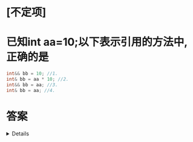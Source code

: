 # [不定项]
# 已知int aa=10;以下表示引用的方法中,正确的是

```c++
int&& bb = 10; //1.
int& bb = aa * 10; //2.
int&& bb = aa; //3.
int& bb = aa; //4.
```

# 答案

<details>

```c++
#include <iostream>
using namespace std;

int main()
{
	int aa = 10;
	int&& bb = 10; //1.
	int& bb = aa * 10; //ERROR C++ 非常數參考的初始值必須是左值
	int&& bb = aa; //ERROR C++ 右值參考無法繫結至左值
	int& bb = aa; //4.
}

```

</details>